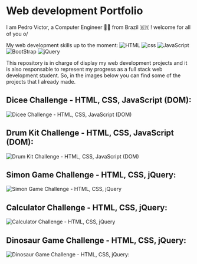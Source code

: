 # Web development Portfolio

I am Pedro Victor, a Computer Engineer 👨‍💻  from Brazil 🇧🇷 ! welcome for all of you o/

My web development skills up to the moment: ![HTML](https://lh3.googleusercontent.com/pw/AM-JKLV99mu0u4DAu8z1d_traoq3d6lGhXk37TbfnDJyhsGlg1fSVvFpVq0Aj1Bogn1tbIEB5uOtOeANVzmb92tAW9h-UqynkZEvSBgcs1eSHl_-FS08XPZIsQtQX8y4N8520kQa1_otLIStqXZ2yyVPcO9_=s40-no?authuser=0) ![css](https://lh3.googleusercontent.com/pw/AM-JKLWl93LgcW96fnm9xs5Nm0kwnCHDfQ-D3YRjA7cPg335Srq2pa_tGjUPutlDfPP2RuafsKhDsmf17xJDqOA_RwSzXpkCJ_LmZ2g-NM9xvxVwFuNvJ-VKci1FGW2NsOHmI0taKdOcjhj4zvSWdUilRjP4=s40-no?authuser=0) ![JavaScript](https://lh3.googleusercontent.com/pw/AM-JKLUuWE1wNGAGuCfE7nQrd5QNbJgYV19k5YNbdsQgR2IRBfINniIm2kt3rgFJXpGQTVEDUnTHhTFQHLVt_9Eeo4ctvO15-2MqrMXNo51Bdh7GYoUgqsbl5sNiHoQxmgakgI76jdI5rOdkTRKIeR_Qsw6r=s40-no?authuser=0) ![BootStrap](https://lh3.googleusercontent.com/pw/AM-JKLXr37bvvmj4mNVtOLCU-70dg6bQrf13HFGTtpZdwzHA-dTt0wg3hc4bH0Em23UfbeVnIUs-jcN4Q8UgcL_2PLD0WpNz5wjQf-5ExC5OifVqriGw4V8sSu2T82jdw7yRLM25XGZpU3Gj0Z-a2D9z2Fck=s40-no?authuser=0) ![jQuery](https://lh3.googleusercontent.com/pw/AM-JKLXrZepIP0USJItGLQMvyJU75zHq3Y6DRYVpQ0rGZyg7qTdSgKjr2V_htYCJ0RJtZKtdpDlY4kIeyBtiz3NpUiwlnkQwo4NHRy5mIGgaLFFBq4e-IAoAFSzsAk0oBr8MPmXrrwdCziSBntwK0qo9Px-U=w53-h40-no?authuser=0)

This repository is in charge of display my web development projects and it is also responsable to represent my progress as a full stack web development student. So, in the images below
you can find some of the projects that I already made.

## Dicee Challenge - HTML, CSS, JavaScript (DOM):

![Dicee Challenge - HTML, CSS, JavaScript (DOM)](https://lh3.googleusercontent.com/pw/AM-JKLVe2tW41qWNUrQJz-WRkg3JhKr5UEFKJ96AAaBdekJUflWOm9yzqvyyIaIoni0uINMjSICG2oWcYukfg-lqEC7jXt1iFk3sp-brKuhKu6IExy1VFGFIazGIBbA-XURX1lOXt7i7kw_1ECIkJcxXSdGq=w1846-h938-no?authuser=0)

## Drum Kit Challenge - HTML, CSS, JavaScript (DOM):

![Drum Kit Challenge - HTML, CSS, JavaScript (DOM)](https://lh3.googleusercontent.com/pw/AM-JKLXda5627M7J3ZLdB2RfyrDngsVH6XxTp_rANIcA0JMm0430d__O-nFjkUS40unT__g1SKgUANWzI54awJx11IlCxg3SI2TrKZMccQQ5oT4H9W-jCleJIA6s9qaUdP-K6hz7v1X5_mtL_CJcTnefVoEJ=w1846-h938-no?authuser=0)

## Simon Game Challenge - HTML, CSS, jQuery:

![Simon Game Challenge - HTML, CSS, jQuery](https://lh3.googleusercontent.com/pw/AM-JKLUsWegvB3fyq_Vmob-owxIzGGf73aJf-u1hAj63wDFfaYrAxzXd4P439MQiNP9QioRhIhyax7yb5_OUaLUWgfQ6dg9J9Ysrbxq5-4_dNBG9YlQmih2L8t-ZUuDJ_quq1ZjGqBvhkEieuI-iad8DnGU6=w1846-h938-no?authuser=0)

## Calculator Challenge - HTML, CSS, jQuery:

![Calculator Challenge - HTML, CSS, jQuery](https://lh3.googleusercontent.com/pw/AM-JKLUF6no_X8NxeeNcuBrG0mALrJEkT-TFY_FPcRAN0WZTFw97HSDrT3qDE5y91a_vrJ4EeL3Rj-9Gp_nBrQQHTna0tsvc-LYj0a_00tmWY-m13Nr8gGh7Iq2iTLLFaIBSXOZ3qiOzLu6MC17BWSuQ1YyN=w1846-h938-no?authuser=0)

## Dinosaur Game Challenge - HTML, CSS, jQuery: 

![Dinosaur Game Challenge - HTML, CSS, jQuery:](https://lh3.googleusercontent.com/pw/AM-JKLXjdqGsGg0KNtZA--dxH3M8imR9Xggxic8p_htxaUj6NIkI-aOYO1nc9rs46UBCtR8H3uZHVN8--5bPRdv-RQR83LFOHCc_DBnGqaxSGfYBaKCkuULFApp9M2W-xOWtxivfkSwvS_ww4e2aLowtncjN=w1846-h938-no?authuser=0)
